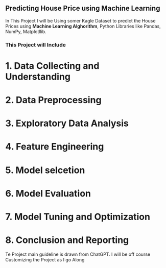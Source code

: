 ## Predicting House Price using Machine Learning 
In This Project I will be Using somer Kagle Dataset to predict the House Prices using **Machine Learning Alghorithm**, Python 
Libraries like Pandas, NumPy, Matplotllib. 

### This Project will Include 
# 1. Data Collecting and Understanding 
# 2. Data Preprocessing
# 3. Exploratory Data Analysis
# 4. Feature Engineering 
# 5. Model selcetion 
# 6. Model Evaluation 
# 7. Model Tuning and Optimization 
# 8. Conclusion and Reporting 

Te Project main guideline is drawn from ChatGPT. I will be off course Customizing the Project as I go Along 

